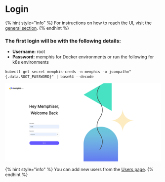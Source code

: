 # Login

{% hint style="info" %}
For instructions on how to reach the UI, visit the [general section](general.md#how-to-accsess-to-the-ui-after-installation).
{% endhint %}

### The first login will be with the following details:

* **Username:** root
* **Password:** memphis for Docker environments or run the following for k8s environments&#x20;

```
kubectl get secret memphis-creds -n memphis -o jsonpath="{.data.ROOT_PASSWORD}" | base64 --decode
```

![](<../.gitbook/assets/Screen Shot login>)

{% hint style="info" %}
You can add new users from the [Users page](users.md).
{% endhint %}
